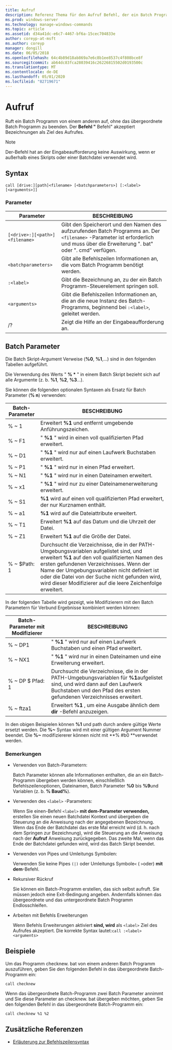 ```yaml
---
title: Aufruf
description: Referenz Thema für den Aufruf Befehl, der ein Batch Programm von einem anderen aufruft, ohne das übergeordnete Batch Programm zu beenden.
ms.prod: windows-server
ms.technology: manage-windows-commands
ms.topic: article
ms.assetid: d34a41dc-e6c7-4467-bf6a-15cec704833e
author: coreyp-at-msft
ms.author: coreyp
manager: dongill
ms.date: 06/05/2018
ms.openlocfilehash: 64c4b89d18ab869a7e6c8b1ee8537c4f808bce8f
ms.sourcegitcommit: ab64dc83fca28039416c26226815502d0193500c
ms.translationtype: MT
ms.contentlocale: de-DE
ms.lasthandoff: 05/01/2020
ms.locfileid: "82719671"
---
```

# <a name="call"></a>Aufruf

Ruft ein Batch Programm von einem anderen auf, ohne das übergeordnete Batch Programm zu beenden. Der **Befehl "** Befehl" akzeptiert Bezeichnungen als Ziel des Aufrufes.

> [!NOTE]
> Der-Befehl hat an der Eingabeaufforderung keine Auswirkung, wenn er außerhalb eines Skripts oder einer Batchdatei verwendet wird.

## <a name="syntax"></a>Syntax

```
call [drive:][path]<filename> [<batchparameters>] [:<label> [<arguments>]]
```

### <a name="parameters"></a>Parameter

| Parameter | BESCHREIBUNG |
| --------- | ----------- |
| `[<drive>:][<path>]<filename>` | Gibt den Speicherort und den Namen des aufzurufenden Batch Programms an. Der `<filename>` -Parameter ist erforderlich und muss über die Erweiterung ". bat" oder ". cmd" verfügen. |
| `<batchparameters>` | Gibt alle Befehlszeilen Informationen an, die vom Batch Programm benötigt werden. |
| `:<label>` | Gibt die Bezeichnung an, zu der ein Batch Programm-Steuerelement springen soll. |
| `<arguments>` | Gibt die Befehlszeilen Informationen an, die an die neue Instanz des Batch-Programms, beginnend bei `:<label>`, geleitet werden.|
| /? | Zeigt die Hilfe an der Eingabeaufforderung an. |

## <a name="batch-parameters"></a>Batch Parameter

Die Batch Skript-Argument Verweise (**%0**, **%1**,...) sind in den folgenden Tabellen aufgeführt.

Die Verwendung des Werts " **% &#42;** " in einem Batch Skript bezieht sich auf alle Argumente (z. b. **%1**, **%2**, **%3**...).

Sie können die folgenden optionalen Syntaxen als Ersatz für Batch Parameter (**% n**) verwenden:

| Batch-Parameter | BESCHREIBUNG |
| --------------- | ----------- |
| % ~ 1 | Erweitert **%1** und entfernt umgebende Anführungszeichen. |
| % ~ F1 | " **%1** " wird in einen voll qualifizierten Pfad erweitert. |
| % ~ D1 | " **%1** " wird nur auf einen Laufwerk Buchstaben erweitert. |
| % ~ P1 | " **%1** " wird nur in einen Pfad erweitert. |
| % ~ N1 | " **%1** " wird nur in einen Dateinamen erweitert. |
| % ~ x1 | " **%1** " wird nur zu einer Dateinamenerweiterung erweitert. |
| % ~ S1 | **%1** wird auf einen voll qualifizierten Pfad erweitert, der nur Kurznamen enthält. |
| % ~ a1 | **%1** wird auf die Dateiattribute erweitert. |
| % ~ T1 | Erweitert **%1** auf das Datum und die Uhrzeit der Datei. |
| % ~ Z1 | Erweitert **%1** auf die Größe der Datei. |
| % ~ $Path: 1 | Durchsucht die Verzeichnisse, die in der PATH-Umgebungsvariablen aufgelistet sind, und erweitert **%1** auf den voll qualifizierten Namen des ersten gefundenen Verzeichnisses. Wenn der Name der Umgebungsvariablen nicht definiert ist oder die Datei von der Suche nicht gefunden wird, wird dieser Modifizierer auf die leere Zeichenfolge erweitert. |

In der folgenden Tabelle wird gezeigt, wie Modifizierern mit den Batch Parametern für Verbund Ergebnisse kombiniert werden können:

| Batch-Parameter mit Modifizierer | BESCHREIBUNG |
| ----------------------------- | ----------- |
| % ~ DP1 | " **%1** " wird nur auf einen Laufwerk Buchstaben und einen Pfad erweitert. |
| % ~ NX1 | " **%1** " wird nur in einen Dateinamen und eine Erweiterung erweitert. |
| % ~ DP $ Pfad: 1 | Durchsucht die Verzeichnisse, die in der PATH-Umgebungsvariablen für **%1**aufgelistet sind, und wird dann auf den Laufwerk Buchstaben und den Pfad des ersten gefundenen Verzeichnisses erweitert. |
| % ~ ftza1 | Erweitert **%1** , um eine Ausgabe ähnlich dem **dir** -Befehl anzuzeigen. |

In den obigen Beispielen können **%1** und path durch andere gültige Werte ersetzt werden. Die **%~** Syntax wird mit einer gültigen Argument Nummer beendet. Die **%~** modifiziererer können nicht mit **% #b0 **verwendet werden.

### <a name="remarks"></a>Bemerkungen

- Verwenden von Batch-Parametern:

    Batch Parameter können alle Informationen enthalten, die an ein Batch-Programm übergeben werden können, einschließlich Befehlszeilenoptionen, Dateinamen, Batch Parameter **%0** bis **%9**und Variablen (z. b. **% Baud%**).

- Verwenden des `<label>` -Parameters:

    Wenn Sie einen-Befehl `<label>` **mit dem-Parameter verwenden,** erstellen Sie einen neuen Batchdatei Kontext und übergeben die Steuerung an die Anweisung nach der angegebenen Bezeichnung. Wenn das Ende der Batchdatei das erste Mal erreicht wird (d. h. nach dem Springen zur Bezeichnung), wird die Steuerung an die Anweisung nach der **Aufruf** Anweisung zurückgegeben. Das zweite Mal, wenn das Ende der Batchdatei gefunden wird, wird das Batch Skript beendet.

- Verwenden von Pipes und Umleitungs Symbolen:

    Verwenden Sie keine Pipes `(|)` oder Umleitungs Symbole`<` ( `>`oder) **mit dem**-Befehl.

- Rekursiver Rückruf

    Sie können ein Batch-Programm erstellen, das sich selbst aufruft. Sie müssen jedoch eine Exit-Bedingung angeben. Andernfalls können das übergeordnete und das untergeordnete Batch Programm Endlosschleifen.

- Arbeiten mit Befehls Erweiterungen

    Wenn Befehls Erweiterungen aktiviert **sind, wird** als `<label>` Ziel des Aufrufes akzeptiert. Die korrekte Syntax lautet:`call :<label> <arguments>`

## <a name="examples"></a>Beispiele

Um das Programm checknew. bat von einem anderen Batch Programm auszuführen, geben Sie den folgenden Befehl in das übergeordnete Batch-Programm ein:

```
call checknew
```

Wenn das übergeordnete Batch-Programm zwei Batch Parameter annimmt und Sie diese Parameter an checknew. bat übergeben möchten, geben Sie den folgenden Befehl in das übergeordnete Batch-Programm ein:

```
call checknew %1 %2
```

## <a name="additional-references"></a>Zusätzliche Referenzen

- [Erläuterung zur Befehlszeilensyntax](command-line-syntax-key.md)
